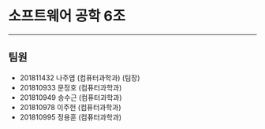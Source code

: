 # 소프트웨어 공학 6조
---
## 팀원
- 201811432 나주엽 (컴퓨터과학과) (팀장)
- 201810933 문정호 (컴퓨터과학과)  
- 201810949 송수근 (컴퓨터과학과)  
- 201810978 이주헌 (컴퓨터과학과)     
- 201810995 정용훈 (컴퓨터과학과)    
